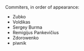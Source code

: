 Commiters, in order of appearance:
+ Zubko
+ Voldikas
+ Sergey Burma
+ Remigijus Pankevičius
+ Zdorowenko
+ piwnik
